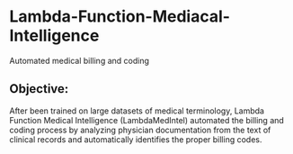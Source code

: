 # Lambda-Function-Mediacal-Intelligence
Automated medical billing and coding

## Objective:
After been trained on large datasets of medical terminology, Lambda Function Medical Intelligence (LambdaMedIntel) automated the billing and coding process by analyzing physician documentation from the text of clinical records and automatically identifies the proper billing codes. 
